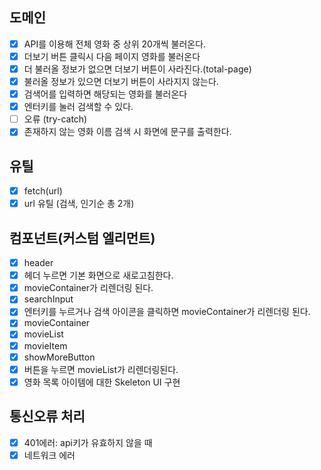 ## 도메인

- [x] API를 이용해 전체 영화 중 상위 20개씩 불러온다.
- [x] 더보기 버튼 클릭시 다음 페이지 영화를 불러온다
- [x] 더 불러올 정보가 없으면 더보기 버튼이 사라진다.(total-page)
- [x] 불러올 정보가 있으면 더보기 버튼이 사라지지 않는다.
- [x] 검색어를 입력하면 해당되는 영화를 불러온다
- [x] 엔터키를 눌러 검색할 수 있다.
- [ ] 오류 (try-catch)
- [x] 존재하지 않는 영화 이름 검색 시 화면에 문구를 출력한다.

## 유틸

- [x] fetch(url)
- [x] url 유틸 (검색, 인기순 총 2개)

## 컴포넌트(커스텀 엘리먼트)

- [x] header
- [x] 헤더 누르면 기본 화면으로 새로고침한다.
- [x] movieContainer가 리렌더링 된다.
- [x] searchInput
- [x] 엔터키를 누르거나 검색 아이콘을 클릭하면 movieContainer가 리렌더링 된다.
- [x] movieContainer
- [x] movieList
- [x] movieItem
- [x] showMoreButton
- [x] 버튼을 누르면 movieList가 리렌더링된다.
- [x] 영화 목록 아이템에 대한 Skeleton UI 구현

## 통신오류 처리

- [x] 401에러: api키가 유효하지 않을 때
- [x] 네트워크 에러
